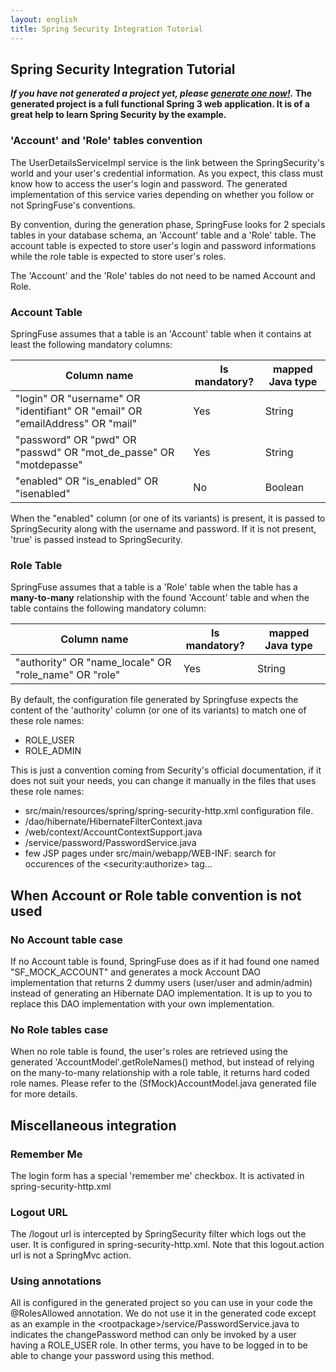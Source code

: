 ```yaml
---
layout: english
title: Spring Security Integration Tutorial 
---
```


## Spring Security Integration Tutorial

<strong><i>If you have not generated a project yet, please
<a href="/">generate one now!</a>.</i> The generated project is a full functional Spring 3 web application.
It is of a great help to learn Spring Security by the example.</strong>


### 'Account' and 'Role' tables convention

The UserDetailsServiceImpl service is the link between the SpringSecurity's world
and your user's credential information. As you expect, this class must know how to
access the user's login and password.
The generated implementation of this service varies depending on whether you follow
or not SpringFuse's conventions.

By convention, during the generation phase,
SpringFuse looks for 2 specials tables in your database schema, an 'Account' table
and a 'Role' table. The account table is expected to store user's login and password
informations while the role table is expected to store user's roles.

The 'Account' and the 'Role' tables do not need to be named Account and Role.

### Account Table

SpringFuse assumes that a table is an 'Account' table when it contains at least the following mandatory columns:

<div>
	<table class="table">
		<thead>
			<tr>
				<th>Column name</th>
				<th>Is mandatory?</th>
				<th>mapped Java type</th>
			</tr>
		</thead>
		<tbody>
			<tr>
				<td>"login" OR "username" OR "identifiant" OR "email" OR "emailAddress" OR "mail"</td>
				<td>Yes</td>
				<td>String</td>
			</tr>
			<tr>
				<td>"password" OR "pwd" OR "passwd" OR "mot_de_passe" OR "motdepasse"</td>
				<td>Yes</td>
				<td>String</td>
			</tr>
			<tr>
				<td>"enabled" OR "is_enabled" OR "isenabled" </td>
				<td>No</td>
				<td>Boolean</td>
			</tr>
		</tbody>
	</table>
</div>

When the "enabled" column (or one of its variants) is present, it is passed to SpringSecurity along with the username and password.
If it is not present, 'true' is passed instead to SpringSecurity.


### Role Table

SpringFuse assumes that a table is a 'Role' table when the table
has a <strong>many-to-many</strong> relationship with the found 'Account' table and 
when the table contains the following mandatory column:

<div>
	<table class="list">
		<thead>
			<tr>
				<th>Column name</th>
				<th>Is mandatory?</th>
				<th>mapped Java type</th>
			</tr>
		</thead>
		<tbody>
			<tr>
				<td>"authority" OR "name_locale" OR "role_name" OR "role"</td>
				<td>Yes</td>
				<td>String</td>
			</tr>
		</tbody>
	</table>
</div>

By default, the configuration file generated by Springfuse expects the content 
of the 'authority' column (or one of its variants) to match one of these role names:

* ROLE_USER
* ROLE_ADMIN

This is just a convention coming from Security's official documentation, if it does not suit your needs,
you can change it manually in the files that uses these role names:

* src/main/resources/spring/spring-security-http.xml configuration file.
* <rootpackag>/dao/hibernate/HibernateFilterContext.java
* <rootpackag>/web/context/AccountContextSupport.java
* <rootpackag>/service/password/PasswordService.java
* few JSP pages under src/main/webapp/WEB-INF: search for occurences of the &lt;security:authorize&gt; tag...


## When Account or Role table convention is not used
### No Account table case

If no Account table is found, SpringFuse does as if it had found one named "SF_MOCK_ACCOUNT"
and generates a mock Account DAO implementation that returns 2 dummy users (user/user and admin/admin)
instead of generating an Hibernate DAO implementation. It is up to you to replace this DAO
implementation with your own implementation.


### No Role tables case

When no role table is found, the user's roles are retrieved using the generated 'AccountModel'.getRoleNames() method,
but instead of relying on the many-to-many relationship with a role table, it returns hard coded role names.
Please refer to the (SfMock)AccountModel.java generated file for more details.

## Miscellaneous integration
### Remember Me

The login form has a special 'remember me' checkbox. It is activated in spring-security-http.xml

### Logout URL

The /logout url is intercepted by SpringSecurity filter which logs out the user. It is configured in
spring-security-http.xml. Note that this logout.action url is not a SpringMvc action.

### Using annotations

All is configured in the generated project so you can use in your code the @RolesAllowed annotation.
We do not use it in the generated code except as an example in the &lt;rootpackage&gt;/service/PasswordService.java to
indicates the changePassword method can only be invoked by a user having a ROLE_USER role. In other terms,
you have to be logged in to be able to change your password using this method.
